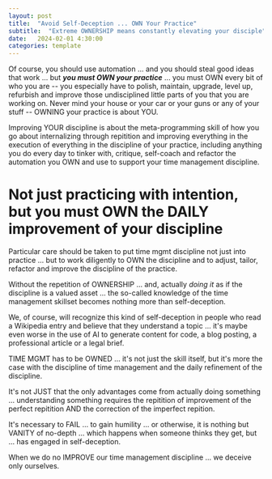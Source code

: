 ```yaml
---
layout: post
title:  "Avoid Self-Deception ... OWN Your Practice"
subtitle:  "Extreme OWNERSHIP means constantly elevating your disciple"
date:   2024-02-01 4:30:00
categories: template
---
```


Of course, you should use automation ... and you should steal good ideas that work ... but ***you must OWN your practice*** ... you must OWN every bit of who you are -- you especially have to polish, maintain, upgrade, level up, refurbish and improve those undisciplined little parts of you that you are working on. Never mind your house or your car or your guns or any of your stuff -- OWNING your practice is about YOU.

Improving YOUR discipline is about the meta-programming skill of how you go about internalizing through repitition and improving everything in the execution of everything in the discipline of your practice, including anything you do every day to tinker with, critique, self-coach and refactor the automation you OWN and use to support your time management discipline.

# Not just practicing with intention, but you must OWN the DAILY improvement of your discipline
 
Particular care should be taken to put time mgmt discipline not just into practice ... but to work diligently to OWN the discipline and to adjust, tailor, refactor and improve the discipline of the practice.

Without the repetition of OWNERSHIP ... and, actually *doing it* as if the discipline is a valued asset ... the so-called knowledge of the time management skillset becomes nothing more than self-deception.

We, of course, will recognize this kind of self-deception in people who read a Wikipedia entry and believe that they understand a topic ... it's maybe even worse in the use of AI to generate content for code, a blog posting, a professional article or a legal brief.

TIME MGMT has to be OWNED ... it's not just the skill itself, but it's more the case with the discipline of time management and the daily refinement of the discipline. 

It's not JUST that the only advantages come from actually doing something ... understanding something requires the repitition of improvement of the perfect repitition AND the correction of the imperfect repition.

It's necessary to FAIL ... to gain humility ... or otherwise, it is nothing but VANITY of no-depth ... which happens when someone thinks they get, but ... has engaged in self-deception.

When we do no IMPROVE our time management discipline ... we deceive only ourselves.
